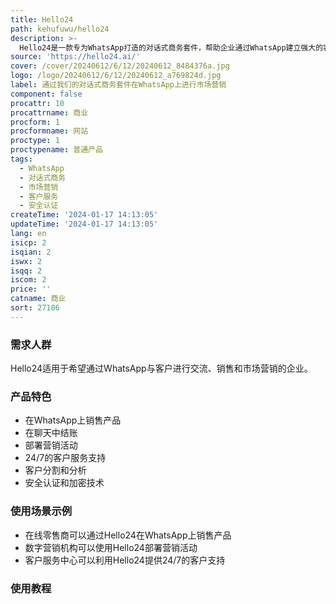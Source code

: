 ```yaml
---
title: Hello24
path: kehufuwu/hello24
description: >-
  Hello24是一款专为WhatsApp打造的对话式商务套件，帮助企业通过WhatsApp建立强大的客户关系。它提供了一整套功能，包括在WhatsApp上销售产品、部署营销活动、支持24/7的客户服务等。其特色包括WhatsApp商店、在聊天中结账、订单和发货通知、WhatsApp营销、客户分割、分析等。同时，它还提供了安全性保障，具备企业级的安全认证和加密技术。
source: 'https://hello24.ai/'
cover: /cover/20240612/6/12/20240612_8484376a.jpg
logo: /logo/20240612/6/12/20240612_a769824d.jpg
label: 通过我们的对话式商务套件在WhatsApp上进行市场营销
component: false
procattr: 10
procattrname: 商业
procform: 1
procformname: 网站
proctype: 1
proctypename: 普通产品
tags:
  - WhatsApp
  - 对话式商务
  - 市场营销
  - 客户服务
  - 安全认证
createTime: '2024-01-17 14:13:05'
updateTime: '2024-01-17 14:13:05'
lang: en
isicp: 2
isqian: 2
iswx: 2
isqq: 2
iscom: 2
price: ''
catname: 商业
sort: 27186
---
```




### 需求人群
Hello24适用于希望通过WhatsApp与客户进行交流、销售和市场营销的企业。

### 产品特色
- 在WhatsApp上销售产品
- 在聊天中结账
- 部署营销活动
- 24/7的客户服务支持
- 客户分割和分析
- 安全认证和加密技术

### 使用场景示例
- 在线零售商可以通过Hello24在WhatsApp上销售产品
- 数字营销机构可以使用Hello24部署营销活动
- 客户服务中心可以利用Hello24提供24/7的客户支持

### 使用教程


  
